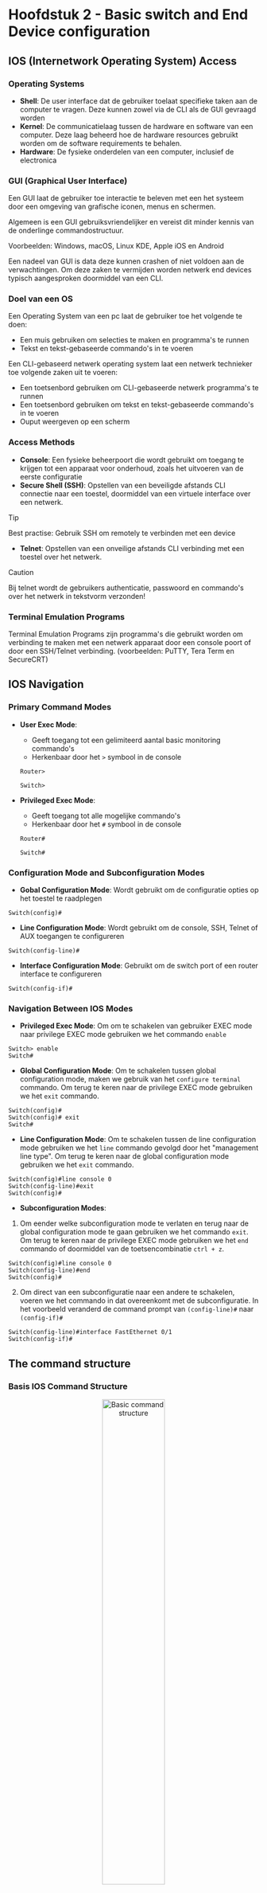 # Hoofdstuk 2 - Basic switch and End Device configuration

## IOS (Internetwork Operating System) Access 

### Operating Systems

- **Shell**: De user interface dat de gebruiker toelaat specifieke taken aan de computer te vragen. Deze kunnen zowel via de CLI als de GUI gevraagd worden
- **Kernel**: De communicatielaag tussen de hardware en software van een computer. Deze laag beheerd hoe de hardware resources gebruikt worden om de software requirements te behalen.
- **Hardware**: De fysieke onderdelen van een computer, inclusief de electronica

### GUI (Graphical User Interface)

Een GUI laat de gebruiker toe interactie te beleven met een het systeem door een omgeving van grafische iconen, menus en schermen.

Algemeen is een GUI gebruiksvriendelijker en vereist dit minder kennis van de onderlinge commandostructuur.

Voorbeelden: Windows, macOS, Linux KDE, Apple iOS en Android

Een nadeel van GUI is data deze kunnen crashen of niet voldoen aan de verwachtingen. Om deze zaken te vermijden worden netwerk end devices typisch aangesproken doormiddel van een CLI.

### Doel van een OS

Een Operating System van een pc laat de gebruiker toe het volgende te doen:
- Een muis gebruiken om selecties te maken en programma's te runnen
- Tekst en tekst-gebaseerde commando's in te voeren

Een CLI-gebaseerd netwerk operating system laat een netwerk technieker toe volgende zaken uit te voeren:
- Een toetsenbord gebruiken om CLI-gebaseerde netwerk programma's te runnen
- Een toetsenbord gebruiken om tekst en tekst-gebaseerde commando's in te voeren
- Ouput weergeven op een scherm

### Access Methods

- **Console**: Een fysieke beheerpoort die wordt gebruikt om toegang te krijgen tot een apparaat voor onderhoud, zoals het uitvoeren van de eerste configuratie
- **Secure Shell (SSH)**: Opstellen van een beveiligde afstands CLI connectie naar een toestel, doormiddel van een virtuele interface over een netwerk.

> [!TIP]
> Best practise: Gebruik SSH om remotely te verbinden met een device

- **Telnet**: Opstellen van een onveilige afstands CLI verbinding met een toestel over het netwerk.

> [!CAUTION]
> Bij telnet wordt de gebruikers authenticatie, passwoord en commando's over het netwerk in tekstvorm verzonden!

### Terminal Emulation Programs

Terminal Emulation Programs zijn programma's die gebruikt worden om verbinding te maken met een netwerk apparaat door een console poort of door een SSH/Telnet verbinding. (voorbeelden: PuTTY, Tera Term en SecureCRT)

## IOS Navigation

### Primary Command Modes

- **User Exec Mode**:
    - Geeft toegang tot een gelimiteerd aantal basic monitoring commando's
    - Herkenbaar door het `>` symbool in de console

    ```
    Router>

    Switch>
    ```
- **Privileged Exec Mode**:
    - Geeft toegang tot alle mogelijke commando's
    - Herkenbaar door het `#` symbool in de console

    ```
    Router#

    Switch#
    ```

### Configuration Mode and Subconfiguration Modes

- **Gobal Configuration Mode**: Wordt gebruikt om de configuratie opties op het toestel te raadplegen
```
Switch(config)#
```
- **Line Configuration Mode**: Wordt gebruikt om de console, SSH, Telnet of AUX toegangen te configureren
```
Switch(config-line)#
```
- **Interface Configuration Mode**: Gebruikt om de switch port of een router interface te configureren
```
Switch(config-if)#
```

### Navigation Between IOS Modes

- **Privileged Exec Mode**: Om om te schakelen van gebruiker EXEC mode naar privilege EXEC mode gebruiken we het commando `enable`
```
Switch> enable
Switch#
```

- **Global Configuration Mode**: Om te schakelen tussen global configuration mode, maken we gebruik van het `configure terminal` commando. Om terug te keren naar de privilege EXEC mode gebruiken we het `exit` commando.
```
Switch(config)#
Switch(config)# exit
Switch#
```

- **Line Configuration Mode**: Om te schakelen tussen de line configuration mode gebruiken we het `line` commando gevolgd door het "management line type". Om terug te keren naar de global configuration mode gebruiken we het `exit` commando.
```
Switch(config)#line console 0
Switch(config-line)#exit
Switch(config)#
```

- **Subconfiguration Modes**: 

1. Om eender welke subconfiguration mode te verlaten en terug naar de global configuration mode te gaan gebruiken we het commando `exit`. Om terug te keren naar de privilege EXEC mode gebruiken we het `end` commando of doormiddel van de toetsencombinatie `ctrl + z`. 

```
Switch(config)#line console 0
Switch(config-line)#end
Switch(config)#
```
2. Om direct van een subconfiguratie naar een andere te schakelen, voeren we het commando in dat overeenkomt met de subconfiguratie. In het voorbeeld veranderd de command prompt van `(config-line)#` naar `(config-if)#`

```
Switch(config-line)#interface FastEthernet 0/1
Switch(config-if)#
```

## The command structure

### Basis IOS Command Structure

<p align="center">
    <img src="src/ioscmd.png" alt="Basic command structure" width="50%">
</p>

- **Keyword**: Een specifieke parameter gedefinieerd door het operating system (hier ip protocollen)
- **Argument**: Niet ge-predefinieerd, een waarde of variabele gespecifieerd door de gebruiker (hier ip-adres **192.168.10.5**)

### IOS Command Syntax Check

Een commando kan een of meerdere argumenten nodig hebben. Om te achterhalen welke keywoorden of argumenten nodig zijn voor een commando bekijken we de commando syntax.
- Vetgedrukte tekst geeft de commandos of keywoorden weer die ingevoerd worden zoals ze getoond worden
- Schuingedrukte tekst bedoelt een argument waarvoor de gebruiker een waarde moet ingeven

| Regel | Beschrijving |
| ----- | ------------ |
| **boldface** | Vetgedrukte tekst toont commandos en keywoorden leterlijk zoals ze getoond worden |
| _italics_ | Schuingedrukte tekst bedoelt argumenten waarvoor een waarde moet ingegeven worden |
| **[x]** | Vierkante haakjes geven een optioneel element weer (keyword of argument) |
| **{x}** | Accolades indiceert een verplichte waarde (keyword of argument) |
| **[x {y &#124; z}]** | Accolades en verticale lijnen binnenin vierkante haakjes geven een verplichte keuze weer binnenin een optioneel element. Spaties worden gebruikt om delen van het commando op te splitsen |

- De commando syntax heeft een patroon, formaat dat gebruikt wordt wanneer het commando wordt ingegeven.

- Het commando `ping` of `traceroute` heeft een user defined argument, namelijk het ip-adres. <ins>Voorbeeld</ins>: 
    - `ping ip-adres` `ping 192.168.10.5` 
    - `traceroute ip-adres` `traceroute 192.168.10.5` 

- Een commando met verschillende parameters kan er als volgt uitzien:
`Switch(config-if)# switchport port-security aging {static | time time | type {absolute | inactivity}}`

### IOS Help Features

Er zijn twee verschillende soorten help beschikbaar: context-sensitive help en command syntaxt help

<table>
<thead>
<tr>
<td>Context-sensitve</td>
<td>Command syntax</td>
</tr>
</thead>
<tbody>
<tr>
<td><ul><li>Welke commando's zijn beschikbaar in welke mode?</li><li>Welke commando's starten met specifieke characters of groep van characters</li><li>Welke argumenten en keywords zijn beschikbaar in sommige commando's?</li></ul></td>
<td><ul><li>Gaat na indien een correct commando werd ingegeven door de gebruiker</li><li>Als het ingegeven commando niet begrepen werd, zal er feedback geschreven worden omtrent wat er verkeerd is met het commando</li></ul></td>
</tr>
<tr>
<td>

```shell
Router#ping ?
    WORD    Ping destination or hostname
    ip      IP echo
    ipv6    IPv6 echo
```

</td>
<td>

```shell
Switch#interface fastEthernet 0/1
                ^
% Invalid input detecter at '^' marker
```

</td>
</tr>
</tbody>
</table>

### Hot keys and shortcuts

- Het IOS CLI voorziet hot kets en shortcuts dat ervoor zorgt configureren, monitoren en troubleshooten gemakkelijker is.
- Commando's en keywords kunnen ingekort worden tot een minimaal aantal characters zodat deze steeds een uniek woord zijn.

<table>
<tr>
<td>

```shell
Router#con
%   Ambiguous command: "con"
Router#con?
configure   connect
```

</td>
<td>

```shell
Router#conf t
Enter configuration commands, one per line. End with CNTL/Z.
Router(config)#
```

</td>
</tr>
</table>

- Onderstaande tabel is een korte lijst of keyboard-shortcuts die het werken in de commandline gemakkelijker maakt.

| Keyboard-shortcut | Beschrijving |
| ----------------- | ----------- |
| Tab | Vervolledigt een deel van de commando invoer |
| Backspace | Verwijdert het character links van de cursor |
| Linker pijl of `Ctrl+B` | Verplaatst de cursor een character naar links |
| Rechter pijl of `Ctrl+F`| Verplaatst de cursor een character naar rechts |
| Pijl naar boven of `Ctrl+P` | Toont het laatst uitgevoerde commando |

Wanneer een commando meer tekst output heeft dan er kan weergegeven worden in het terminal venster. De IOS zal `--More--` op het scherm weergeven. Onderstaande toetsencombinaties kunnen gebruikt worden om daarin te navigeren.

| Keyboard-shortcut | Beschrijving |
| ----------------- | ------------ |
| `Enter` | Toont de volgende lijn |
| `Spatie` | Toont het volgende scherm |
| Elke andere toets | Sluit het uitgebreid scherm af en keert terug naar de "Privileged EXEC mode |

Onderstaande tabel toont alle combinaties die kunnen gebruikt worden om een operatie af te sluiten.

| Keyboard-shortcut | Beschrijving |
| ----------------- | ------------ |
| `Ctrl+C` | Wanneer we in een configuratie mode zijn, sluit dit de configuratie mode af en keren we terug naar de "Privileged EXEC mode" |
| `Ctrl+Z` | Wanneer we in een configuratie mode zijn, sluit dit de configuratie mode af en keren we terug naar de "Privileged EXEC mode" |
| `Ctrl+Shift+6` | Algemeen gebruikt commando om een sequentie af te sluiten DNS lookups, traceroutes, pings, etc. |

## Basic Device Configuration

### Device Names

> [!TIP]
> **Best practise**: het eerste configuratie commando op een toestel zou moeten zijn om het toestel een unieke hostnaam te geven.

- Standaard wordt elk toestel een naam gegeven. Bv. Bij een Cisco IOS switch is dit `Switch`

- Richtlijnen voor de naamgeving van toestellen:
    - Begint met een letter
    - Bevat geen spaties
    - Eindigt met een letter of cijfer
    - Gebruik alleen letters, cijfers of streepjes
    - Moet minder dan 64 characters lang zijn

Verander van een hostname:

```shell
Switch# configure terminal
Switch(config)# hostname Sw-Floor-1
Sw-Floor-1(config)#
```

### Password Guidelines

- Het gebruik van zwakke of makkelijk te raden passwoorden is een veiligheidszorg.
- Alle netwerk toestellen zouden best administratieve toegangen beperken door "Privileged EXEC", "user EXEC" en remote Telnet toegangen te beveiligen met passwoorden.
- Passwoord regelgevingen:
    - Gebruik passwoorden die langer dan 9 characters zijn
    - Gebruik een combinatie van klein- of hoofdletters, cijfers, speciale characters, en/of numerieke sequenties
    - Vermijd het gebruik van hetzelfde passwoord voor alle toestellen
    - Gebruik geen veel gebruikte woorden, deze zijn gemakkelijk te raden.

### Configure passwords

<table>
<tr>
<td>

Beveilingen van de user EXEC mode toegang:
- Ga eerst in line configuration mode door het commando `line console 0` te gebruiken in de global configuration mode
- Daarna specifieer je het passwoord voor de user EXEC mode door het gebruik van het `passwoord` commando, als parameter geef je het gewenste passwoord (_pw_) op.
- Al laatste, schakel de user EXEC toegang in door het gebruik van het `enable` commando

</td>
<td>

```shell
Sw-Floor-1# configure terminal
Sw-Floor-1(config)# line console 0
Sw-Floor-1(config-line)# password pw
Sw-Floor-1(config)# login
Sw-Floor-1(config)# end
Sw-Floor-1#
```

</td>
</tr>
<tr>
<td>

Beveiligen van de privileged user EXEC mode toegang:
- Ga eerst in global configuration mode
- Gebruik hierna het commando `enable secret` met als parameter (_pw_) het passwoord om het passwoord in te stellen.

</td>
<td>

```shell
Sw-Floor-1# configure terminal
Sw-Floor-1(config)# enable secret password pw
Sw-Floor-1(config)# exit
Sw-Floor-1#
```

</td>
</tr>
</table>